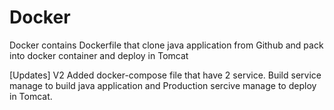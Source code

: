 # Docker
Docker contains Dockerfile that clone java application from Github and pack into docker container and deploy in Tomcat

[Updates] V2 Added docker-compose file that have 2 service. Build service manage to build java application and Production sercive manage to deploy in Tomcat.
